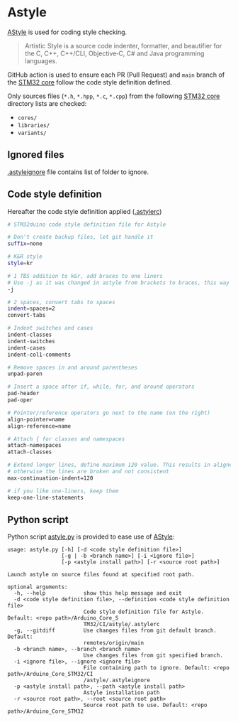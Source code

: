 # Astyle

[AStyle](http://astyle.sourceforge.net/) is used for coding style checking.

> Artistic Style is a source code indenter, formatter, and beautifier for the C, C++, C++/CLI, Objective‑C, C# and Java programming languages.

GitHub action is used to ensure each PR (Pull Request) and `main` branch of the [STM32 core](https://github.com/stm32duino/Arduino_Core_STM32) follow the code style definition defined. 

Only sources files (`*.h`, `*.hpp`, `*.c`, `*.cpp`) from the following [STM32 core](https://github.com/stm32duino/Arduino_Core_STM32) directory lists are checked:
* `cores/`
* `libraries/`
* `variants/`

## Ignored files
[.astyleignore](https://github.com/stm32duino/Arduino_Core_STM32/blob/main/CI/astyle/.astyleignore) file contains list of folder to ignore.

## Code style definition

Hereafter the code style definition applied ([.astylerc](https://github.com/stm32duino/Arduino_Core_STM32/blob/main/CI/astyle/.astylerc))

```bash
# STM32duino code style definition file for Astyle

# Don't create backup files, let git handle it
suffix=none

# K&R style
style=kr

# 1 TBS addition to k&r, add braces to one liners
# Use -j as it was changed in astyle from brackets to braces, this way it is compatible with older astyle versions
-j

# 2 spaces, convert tabs to spaces
indent=spaces=2
convert-tabs

# Indent switches and cases
indent-classes
indent-switches
indent-cases
indent-col1-comments

# Remove spaces in and around parentheses
unpad-paren

# Insert a space after if, while, for, and around operators
pad-header
pad-oper

# Pointer/reference operators go next to the name (on the right)
align-pointer=name
align-reference=name

# Attach { for classes and namespaces
attach-namespaces
attach-classes

# Extend longer lines, define maximum 120 value. This results in aligned code,
# otherwise the lines are broken and not consistent 
max-continuation-indent=120

# if you like one-liners, keep them
keep-one-line-statements
```

## Python script

Python script [astyle.py](https://github.com/stm32duino/Arduino_Core_STM32/blob/main/CI/astyle/astyle.py) is provided to ease use of [AStyle](http://astyle.sourceforge.net/):

```stdout
usage: astyle.py [-h] [-d <code style definition file>]
                 [-g | -b <branch name>] [-i <ignore file>]
                 [-p <astyle install path>] [-r <source root path>]

Launch astyle on source files found at specified root path.

optional arguments:
  -h, --help            show this help message and exit
  -d <code style definition file>, --definition <code style definition file>
                        Code style definition file for Astyle. Default: <repo path>/Arduino_Core_S
                        TM32/CI/astyle/.astylerc
  -g, --gitdiff         Use changes files from git default branch. Default:
                        remotes/origin/main
  -b <branch name>, --branch <branch name>
                        Use changes files from git specified branch.
  -i <ignore file>, --ignore <ignore file>
                        File containing path to ignore. Default: <repo path>/Arduino_Core_STM32/CI
                        /astyle/.astyleignore
  -p <astyle install path>, --path <astyle install path>
                        Astyle installation path
  -r <source root path>, --root <source root path>
                        Source root path to use. Default: <repo path>/Arduino_Core_STM32
```

